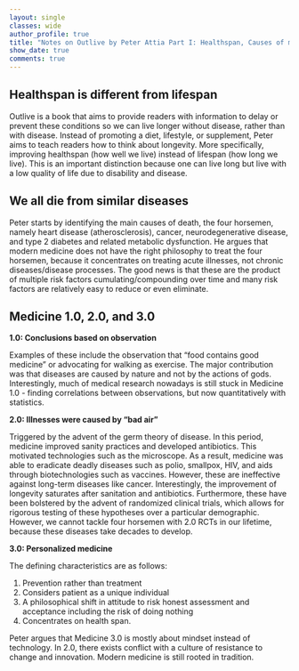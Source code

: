 ```yaml
---
layout: single
classes: wide
author_profile: true
title: "Notes on Outlive by Peter Attia Part I: Healthspan, Causes of mortality, and Medicine 1.0, 2.0 and 3.0"
show_date: true
comments: true
---
```


<h2> Healthspan is different from lifespan </h2>
Outlive is a book that aims to provide readers with information to delay or prevent these conditions so we can live longer without disease, rather than with disease. Instead of promoting a diet, lifestyle, or supplement, Peter aims to teach readers how to think about longevity. More specifically, improving healthspan (how well we live) instead of lifespan (how long we live). This is an important distinction because one can live long but live with a low quality of life due to disability and disease. 

<h2> We all die from similar diseases </h2>
Peter starts by identifying the main causes of death, the four horsemen, namely heart disease (atherosclerosis), cancer, neurodegenerative disease, and type 2 diabetes and related metabolic dysfunction. He argues that modern medicine does not have the right philosophy to treat the four horsemen, because it concentrates on treating acute illnesses, not chronic diseases/disease processes. The good news is that these are the product of multiple risk factors cumulating/compounding over time and many risk factors are relatively easy to reduce or even eliminate.

<h2> Medicine 1.0, 2.0, and 3.0 </h2>


<b> 1.0: Conclusions based on observation </b>

Examples of these include the observation that “food contains good medicine” or advocating for walking as exercise. The major contribution was that diseases are caused by nature and not by the actions of gods. Interestingly, much of medical research nowadays is still stuck in Medicine 1.0 - finding correlations between observations, but now quantitatively with statistics.

<b> 2.0: Illnesses were caused by “bad air” </b> 

Triggered by the advent of the germ theory of disease. In this period, medicine improved sanity practices and developed antibiotics. This motivated technologies such as the microscope. As a result, medicine was able to eradicate deadly diseases such as polio, smallpox, HIV, and aids through biotechnologies such as vaccines. However, these are ineffective against long-term diseases like cancer. Interestingly, the improvement of longevity saturates after sanitation and antibiotics. Furthermore, these have been bolstered by the advent of randomized clinical trials, which allows for rigorous testing of these hypotheses over a particular demographic. However, we cannot tackle four horsemen with 2.0 RCTs in our lifetime, because these diseases take decades to develop.

<b> 3.0: Personalized medicine </b> 

The defining characteristics are as follows: 
1. Prevention rather than treatment
2. Considers patient as a unique individual
3. A philosophical shift in attitude to risk honest assessment and acceptance including the risk of doing nothing
4. Concentrates on health span. 

Peter argues that Medicine 3.0 is mostly about mindset instead of technology. In 2.0, there exists conflict with a culture of resistance to change and innovation. Modern medicine is still rooted in tradition.
